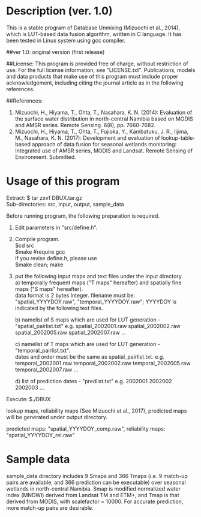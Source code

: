 Description (ver. 1.0)
======================
This is a stable program of Database Unmixing (Mizuochi et al., 2014), which is LUT-based data fusion algorithm, written in C language. It has been tested in Linux system using gcc compiler.

##ver 1.0: original version (first release)

##License:
This program is provided free of charge, without restriction of use. For the full license information, see "LICENSE.txt". Publications, models and data products that make use of this program must include proper acknowledgement, including citing the journal article as in the following references.

##References:
1. Mizuochi, H., Hiyama, T., Ohta, T., Nasahara, K. N. (2014): Evaluation of the surface water distribution in north-central Namibia based on MODIS and AMSR series. Remote Sensing. 6(8), pp. 7660-7682.
2. Mizuochi, H., Hiyama, T., Ohta, T., Fujioka, Y., Kambatuku, J. R., Iijima, M., Nasahara, K. N. (2017): Development and evaluation of lookup-table-based approach of data fusion for seasonal wetlands monitoring: Integrated use of AMSR series, MODIS and Landsat. Remote Sensing of Environment. Submitted.


Usage of this program
=====================
Extract: $ tar zxvf DBUX.tar.gz  
Sub-directories: src, input, output, sample_data  

Before running program, the following preparation is required.  
1. Edit parameters in "src/define.h".
2. Compile program.  
	$cd src  
	$make #require gcc  
if you revise define.h, please use  
	$make clean; make

3. put the following input maps and text files under the input directory.  
	a) temporally frequent maps ("T maps" hereafter) and spatially fine maps ("S maps" hereafter).  
		 data format is 2 bytes Integer. filename must be:  
		 "spatial_YYYYDOY.raw", "temporal_YYYYDOY.raw"; YYYYDOY is indicated by the following text files.

	b) namelist of S maps which are used for LUT generation - "spatial_pairlist.txt"
			e.g.
			spatial_2002001.raw
			spatial_2002002.raw
			spatial_2002005.raw
			spatial_2002007.raw
			...

	c) namelist of T maps which are used for LUT generation - "temporal_pairlist.txt".  
		 dates and order must be the same as spatial_pairlist.txt.
			e.g.
			temporal_2002001.raw
			temporal_2002002.raw
			temporal_2002005.raw
			temporal_2002007.raw
			...

	d) list of prediction dates - "predlist.txt"
			e.g.
			2002001
			2002002
			2002003
			...

Execute:
        $./DBUX

lookup maps, reliability maps (See Mizuochi et al., 2017), predicted maps will be generated under output directory.

predicted maps: "spatial_YYYYDOY_comp.raw", reliability maps: "spatial_YYYYDOY_rel.raw"


Sample data
===========

sample_data directory includes 9 Smaps and 366 Tmaps (i.e. 9 match-up pairs are available, and 366 prediction can be executable) over seasonal wetlands in north-central Namibia.
Smap is modified normalized water index (MNDWI) derived from Landsat TM and ETM+, and Tmap is that derived from MODIS, with scalefactor = 10000.
For accurate prediction, more match-up pairs are desirable.
